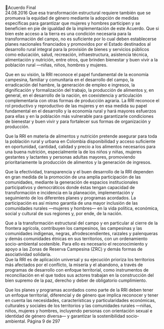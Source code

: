 Acuerdo Final  
24.08.2016 
Que esa transformación estructural requiere también que se promueva la equidad de género mediante la 
adopción de medidas específicas para garantizar que mujeres y hombres participen y se beneficien en pie 
de igualdad de la implementación de este Acuerdo. 
Que si bien este acceso a la tierra es una condición necesaria para la transformación del campo, no es 
suficiente  por  lo  cual  deben  establecerse  planes  nacionales  financiados  y  promovidos  por  el  Estado 
destinados al desarrollo rural integral para la provisión de bienes y servicios públicos como educación, 
salud, recreación, infraestructura, asistencia técnica, alimentación y nutrición, entre otros, que brinden 
bienestar y buen vivir a la población rural —niñas, niños, hombres y mujeres. 
 
Que en su visión, la RRI reconoce el papel fundamental de la economía campesina, familiar y comunitaria 
en el desarrollo del campo, la erradicación del hambre, la generación de empleo e ingresos, la dignificación 
y formalización del trabajo, la producción de alimentos y, en general, en el desarrollo de la nación, en 
coexistencia y articulación complementaria con otras formas de producción agraria. La RRI reconoce el 
rol productivo y reproductivo de las mujeres y en esa medida su papel fundamental en el desarrollo y 
la economía rural y hará mayores esfuerzos para ellas y en la población más vulnerable para garantizarle 
condiciones de bienestar y buen vivir y para fortalecer sus formas de organización y producción.  
 
Que la RRI en materia de alimentos y nutrición pretende asegurar para toda la población rural y urbana 
en Colombia disponibilidad y acceso suficiente en oportunidad, cantidad, calidad y precio a los alimentos 
necesarios para una buena nutrición, especialmente la de los niños y niñas, mujeres gestantes y lactantes 
y personas adultas mayores, promoviendo prioritariamente la producción de alimentos y la generación 
de ingresos.  
 
Que la efectividad, transparencia y el buen desarrollo de la RRI dependen en gran medida de la promoción 
de  una  amplia  participación  de  las  comunidades,  mediante  la  generación  de  espacios  institucionales 
participativos  y  democráticos  donde  éstas  tengan  capacidad  de  transformación  e  incidencia  en  la 
planeación,  implementación  y  seguimiento  de  los  diferentes  planes  y  programas  acordados.  La 
participación  es  así  mismo  garantía  de  una  mayor  inclusión  de  las  comunidades  rurales  —mujeres  y 
hombres— en la vida política, económica, social y cultural de sus regiones y, por ende, de la nación.  
 
Que a la transformación estructural del campo y en particular al cierre de la frontera agrícola, contribuyen 
los  campesinos,  las  campesinas  y  las  comunidades  indígenas,  negras,  afrodescendientes,  raizales  y 
palenqueras  y  demás  comunidades  étnicas  en  sus  territorios,  con  un  ordenamiento  socio-ambiental 
sostenible. Para ello es necesario el reconocimiento y apoyo a las Zonas de Reserva Campesina (ZRC) y 
demás formas de asociatividad solidaria.  
Que la RRI es de aplicación universal y su ejecución prioriza los territorios más afectados por el conflicto, 
la miseria y el abandono, a través de programas de desarrollo con enfoque territorial, como instrumentos 
de  reconciliación  en  el  que  todos  sus  actores  trabajan  en  la  construcción  del  bien  supremo  de  la  paz, 
derecho y deber de obligatorio cumplimiento.  
 
Que los planes y programas acordados como parte de la RRI deben tener un enfoque territorial, diferencial 
y de género que implica reconocer y tener en cuenta las necesidades, características y particularidades 
económicas, culturales y sociales de los territorios y las comunidades rurales —niñas, niños, mujeres y 
hombres,  incluyendo  personas  con  orientación  sexual  e  identidad  de  género  diversa—  y  garantizar  la 
sostenibilidad socio-ambiental. 
Página 9 de 297 
 

